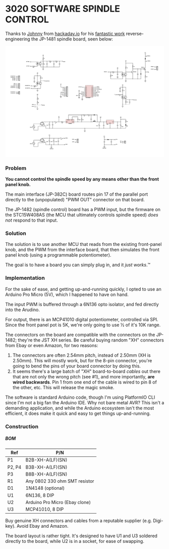 
# 3020 SOFTWARE SPINDLE CONTROL


Thanks to [Johnny](https://hackaday.io/Johnny) from [hackaday.io](http://hackaday.io) for his [fantastic work](https://hackaday.io/project/6776-3040-cnc-milling-machine-mods/log/21618-jp-1482-spindle-controller-schematic) reverse-engineering the JP-1481 spindle board, seen below:

![JP-1482 Schematic](img/JP-1482_spindle_schematic.png)

### Problem

**You cannot control the spindle speed by any means other than the front panel knob.**

The main interface (JP-382C) board routes pin 17 of the parallel port directly to the (unpopulated) "PWM OUT" connector on that board.  

The JP-1482 (spindle control) board has a PWM input, but the firmware on the STC15W408AS (the MCU that ultimately controls spindle speed) _does not_ respond to that input.  


### Solution

The solution is to use another MCU that reads from the existing front-panel knob, and the PWM from the interface board, that then simulates the front panel knob (using a programmable potentiometer).

The goal is to have a board you can simply plug in, and it _just works_.™

### Implementation

For the sake of ease, and getting up-and-running quickly, I opted to use an Arduino Pro Micro (5V), which I happened to have on hand.

The input PWM is buffered through a 6N136 opto isolator, and fed directly into the Arudino.

For output, there is an MCP41010 digital potentiometer, controlled via SPI. Since the front panel pot is 5K, we're only going to use ½ of it's 10K range.

The connectors on the board are compatible with the connectors on the JP-1482; they're the JST XH series. Be careful buying random "XH" connectors from Ebay or even Amazon, for two reasons:

1. The connectors are often 2.54mm pitch, instead of 2.50mm (XH is 2.50mm).  This will mostly work, but for the 8-pin connector, you're going to bend the pins of your board connector by doing this.
1. It seems there's a large batch of "XH" board-to-board _cables_ out there that are not only the wrong pitch (see #1), and more importantly, **are wired backwards**.  Pin 1 from one end of the cable is wired to pin 8 of the other, etc.  This will release the magic smoke.

The software is standard Arduino code, though I'm using PlatformIO CLI since I'm not a big fan the Arduino IDE.  Why not bare metal AVR? This isn't a demanding application, and while the Arduino ecosystem isn't the most efficient, it does make it quick and easy to get things up-and-running.

### Construction

##### BOM

| Ref   | P/N       |
|-------|-----------|
| P1    | B2B-XH-A(LF)(SN)|
| P2, P4| B3B-XH-A(LF)(SN) |
| P3    | B8B-XH-A(LF)(SN) |
| R1    | Any 0802 330 ohm SMT resistor|
| D1    | 1N4148 (optional)|
| U1    | 6N136, 8 DIP |
| U2    | Arduino Pro Micro (Ebay clone) |
| U3    | MCP41010, 8 DIP |

Buy genuine XH connectors and cables from a reputable supplier (e.g. Digi-key).  Avoid Ebay and Amazon.

The board layout is rather tight.  It's designed to have U1 and U3 soldered directly to the board, while U2 is in a socket, for ease of swapping.
